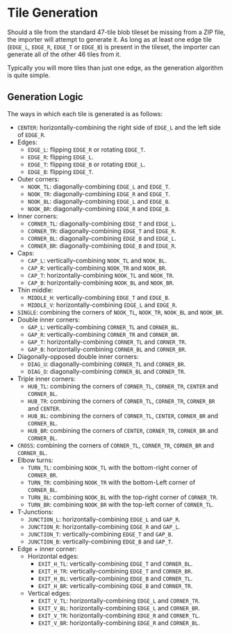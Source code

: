 # Tile Generation
Should a tile from the standard 47-tile blob tileset be missing from a ZIP file, the importer will attempt to generate it. As long as at least one edge tile (`EDGE_L`, `EDGE_R`, `EDGE_T` or `EDGE_B`) is present in the tileset, the importer can generate all of the other 46 tiles from it.

Typically you will more tiles than just one edge, as the generation algorithm is quite simple.

## Generation Logic
The ways in which each tile is generated is as follows:
- `CENTER`: horizontally-combining the right side of `EDGE_L` and the left side of `EDGE_R`.
- Edges:
  - `EDGE_L`: flipping `EDGE_R` or rotating `EDGE_T`.
  - `EDGE_R`: flipping `EDGE_L`.
  - `EDGE_T`: flipping `EDGE_B` or rotating `EDGE_L`.
  - `EDGE_B`: flipping `EDGE_T`.
- Outer corners:
  - `NOOK_TL`: diagonally-combining `EDGE_L` and `EDGE_T`.
  - `NOOK_TR`: diagonally-combining `EDGE_R` and `EDGE_T`.
  - `NOOK_BL`: diagonally-combining `EDGE_L` and `EDGE_B`.
  - `NOOK_BR`: diagonally-combining `EDGE_R` and `EDGE_B`.
- Inner corners:
  - `CORNER_TL`: diagonally-combining `EDGE_T` and `EDGE_L`.
  - `CORNER_TR`: diagonally-combining `EDGE_T` and `EDGE_R`.
  - `CORNER_BL`: diagonally-combining `EDGE_B` and `EDGE_L`.
  - `CORNER_BR`: diagonally-combining `EDGE_B` and `EDGE_R`.
- Caps:
  - `CAP_L`: vertically-combining `NOOK_TL` and `NOOK_BL`.
  - `CAP_R`: vertically-combining `NOOK_TR` and `NOOK_BR`.
  - `CAP_T`: horizontally-combining `NOOK_TL` and `NOOK_TR`.
  - `CAP_B`: horizontally-combining `NOOK_BL` and `NOOK_BR`.
- Thin middle:
  - `MIDDLE_H`: vertically-combining `EDGE_T` and `EDGE_B`.
  - `MIDDLE_V`: horizontally-combining `EDGE_L` and `EDGE_R`.
- `SINGLE`: combining the corners of `NOOK_TL`, `NOOK_TR`, `NOOK_BL` and `NOOK_BR`.
- Double inner corners:
  - `GAP_L`: vertically-combining `CORNER_TL` and `CORNER_BL`.
  - `GAP_R`: vertically-combining `CORNER_TR` and `CORNER_BR`.
  - `GAP_T`: horizontally-combining `CORNER_TL` and `CORNER_TR`.
  - `GAP_B`: horizontally-combining `CORNER_BL` and `CORNER_BR`.
- Diagonally-opposed double inner corners:
  - `DIAG_U`: diagonally-combining `CORNER_TL` and `CORNER_BR`.
  - `DIAG_D`: diagonally-combining `CORNER_BL` and `CORNER_TR`.
- Triple inner corners:
  - `HUB_TL`: combining the corners of `CORNER_TL`, `CORNER_TR`, `CENTER` and `CORNER_BL`.
  - `HUB_TR`: combining the corners of `CORNER_TL`, `CORNER_TR`, `CORNER_BR` and `CENTER`.
  - `HUB_BL`: combining the corners of `CORNER_TL`, `CENTER`, `CORNER_BR` and `CORNER_BL`.
  - `HUB_BR`: combining the corners of `CENTER`, `CORNER_TR`, `CORNER_BR` and `CORNER_BL`.
- `CROSS`: combining the corners of `CORNER_TL`, `CORNER_TR`, `CORNER_BR` and `CORNER_BL`.
- Elbow turns:
  - `TURN_TL`: combining `NOOK_TL` with the bottom-right corner of `CORNER_BR`.
  - `TURN_TR`: combining `NOOK_TR` with the bottom-Left corner of `CORNER_BL`.
  - `TURN_BL`: combining `NOOK_BL` with the top-right corner of `CORNER_TR`.
  - `TURN_BR`: combining `NOOK_BR` with the top-left corner of `CORNER_TL`.
- T-Junctions:
  - `JUNCTION_L`: horizontally-combining `EDGE_L` and `GAP_R`.
  - `JUNCTION_R`: horizontally-combining `EDGE_R` and `GAP_L`.
  - `JUNCTION_T`: vertically-combining `EDGE_T` and `GAP_B`.
  - `JUNCTION_B`: vertically-combining `EDGE_B` and `GAP_T`.
- Edge + inner corner:
  - Horizontal edges:
	- `EXIT_H_TL`: vertically-combining `EDGE_T` and `CORNER_BL`.
	- `EXIT_H_TR`: vertically-combining `EDGE_T` and `CORNER_BR`.
	- `EXIT_H_BL`: vertically-combining `EDGE_B` and `CORNER_TL`.
	- `EXIT_H_BR`: vertically-combining `EDGE_B` and `CORNER_TR`.
  - Vertical edges:
	- `EXIT_V_TL`: horizontally-combining `EDGE_L` and `CORNER_TR`.
	- `EXIT_V_BL`: horizontally-combining `EDGE_L` and `CORNER_BR`.
	- `EXIT_V_TR`: horizontally-combining `EDGE_R` and `CORNER_TL`.
	- `EXIT_V_BR`: horizontally-combining `EDGE_R` and `CORNER_BL`.
